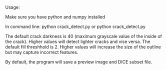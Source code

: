 Usage:

Make sure you have python and numpy installed

In command line:
python crack_detect.py
or
python crack_detect.py <crack-darkness> <fill-threshhold>

The default crack darkness is 40 (maximum grayscale value of the inside of the crack). Higher values will detect lighter cracks and vise versa.
The default fill threshhold is 2. Higher values will increase the size of the outline but may capture incorrect features.

By default, the program will save a preview image and DICE subset file.

